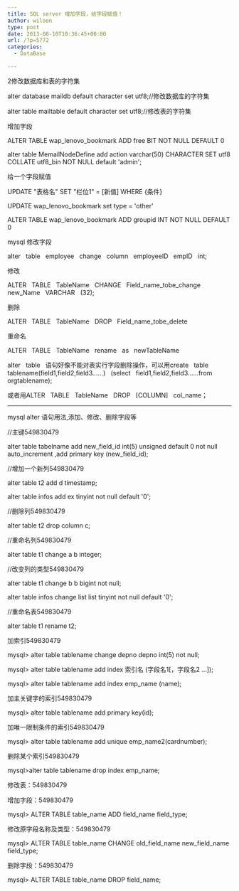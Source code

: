 ```yaml
---
title: SQL server 增加字段，给字段赋值！
author: wiloon
type: post
date: 2013-08-10T10:36:45+00:00
url: /?p=5772
categories:
  - DataBase

---
```

2修改数据库和表的字符集
  
alter database maildb default character set utf8;//修改数据库的字符集
  
alter table mailtable default character set utf8;//修改表的字符集

增加字段
  
ALTER TABLE wap\_lenovo\_bookmark ADD free BIT NOT NULL DEFAULT 0

alter table MemailNodeDefine add action varchar(50) CHARACTER SET utf8 COLLATE utf8_bin NOT NULL default 'admin';

给一个字段赋值
  
UPDATE "表格名" SET "栏位1" = [新值] WHERE {条件}

UPDATE wap\_lenovo\_bookmark set type = 'other'

ALTER TABLE wap\_lenovo\_bookmark ADD groupid INT NOT NULL DEFAULT 0

mysql 修改字段
  
alter   table   employee   change   column   employeeID   empID   int;

修改
  
ALTER   TABLE   TableName   CHANGE   Field\_name\_tobe\_change   new\_Name   VARCHAR   (32);
  
删除
  
ALTER   TABLE   TableName   DROP   Field\_name\_tobe_delete
  
重命名
  
ALTER   TABLE   TableName   rename   as   newTableName

alter   table   语句好像不能对表实行字段删除操作，可以用create   table   tablename(field1,field2,field3&#8230;&#8230;)   (select   field1,field2,field3&#8230;&#8230;from   orgtablename);
  
或者用ALTER   TABLE   TableName   DROP   [COLUMN]   col_name；
  
---------------------
  
mysql alter 语句用法,添加、修改、删除字段等

//主键549830479

alter table tabelname add new\_field\_id int(5) unsigned default 0 not null auto\_increment ,add primary key (new\_field_id);
  
//增加一个新列549830479

alter table t2 add d timestamp;
  
alter table infos add ex tinyint not null default '0';
  
//删除列549830479

alter table t2 drop column c;
  
//重命名列549830479

alter table t1 change a b integer;

//改变列的类型549830479

alter table t1 change b b bigint not null;
  
alter table infos change list list tinyint not null default '0';

//重命名表549830479

alter table t1 rename t2;
  
加索引549830479

mysql> alter table tablename change depno depno int(5) not null;
  
mysql> alter table tablename add index 索引名 (字段名1[，字段名2 …]);
  
mysql> alter table tablename add index emp_name (name);
  
加主关键字的索引549830479

mysql> alter table tablename add primary key(id);
  
加唯一限制条件的索引549830479

mysql> alter table tablename add unique emp_name2(cardnumber);
  
删除某个索引549830479

mysql>alter table tablename drop index emp_name;
  
修改表：549830479

增加字段：549830479

mysql> ALTER TABLE table\_name ADD field\_name field_type;
  
修改原字段名称及类型：549830479

mysql> ALTER TABLE table\_name CHANGE old\_field\_name new\_field\_name field\_type;
  
删除字段：549830479

mysql> ALTER TABLE table\_name DROP field\_name;
